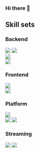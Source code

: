 ### Hi there 👋

<!--
**code-crusher/code-crusher** is a ✨ _special_ ✨ repository because its `README.md` (this file) appears on your GitHub profile.

Here are some ideas to get you started:

- 🔭 I’m currently working on ...
- 🌱 I’m currently learning ...
- 👯 I’m looking to collaborate on ...
- 🤔 I’m looking for help with ...
- 💬 Ask me about ...
- 📫 How to reach me: ...
- 😄 Pronouns: ...
- ⚡ Fun fact: ...
-->

## Skill sets

### Backend
![](https://img.shields.io/badge/Java-%20-red)
![](https://img.shields.io/badge/Kotlin-%20-orange)</br>
![](https://img.shields.io/badge/NodeJS-%20-green)</br>
![](https://img.shields.io/badge/Python-%20-blue)

### Frontend
![](https://img.shields.io/badge/ReactJS-%20-blue)</br>
![](https://img.shields.io/badge/Javascript-%20-yellow)

### Platform
![](https://img.shields.io/badge/Nginx-%20-green)</br>
![](https://img.shields.io/badge/Docker-%20-blue)
![](https://img.shields.io/badge/Kubernetes-%20-blueviolet)

### Streaming
![](https://img.shields.io/badge/Apache%20Kafka-%20-red)
![](https://img.shields.io/badge/Apache%20Spark-%20-orange)



